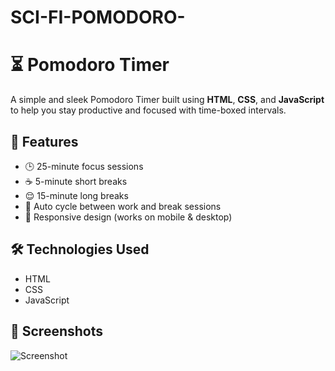 # SCI-FI-POMODORO-
# ⏳ Pomodoro Timer

A simple and sleek Pomodoro Timer built using **HTML**, **CSS**, and **JavaScript** to help you stay productive and focused with time-boxed intervals.

## 🚀 Features

- 🕒 25-minute focus sessions
- ☕ 5-minute short breaks
- 😌 15-minute long breaks
- 🔁 Auto cycle between work and break sessions
- 📱 Responsive design (works on mobile & desktop)


## 🛠️ Technologies Used

- HTML
- CSS 
- JavaScript 

## 📸 Screenshots


![Screenshot](./screenshots/timer.png)
